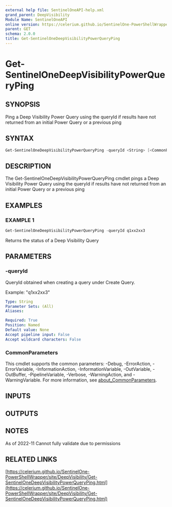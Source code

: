 ```yaml
---
external help file: SentinelOneAPI-help.xml
grand_parent: DeepVisibility
Module Name: SentinelOneAPI
online version: https://celerium.github.io/SentinelOne-PowerShellWrapper/site/DeepVisibility/Get-SentinelOneDeepVisibilityPowerQueryPing.html
parent: GET
schema: 2.0.0
title: Get-SentinelOneDeepVisibilityPowerQueryPing
---
```


# Get-SentinelOneDeepVisibilityPowerQueryPing

## SYNOPSIS
Ping a Deep Visibility Power Query using the queryId if results have not returned
from an initial Power Query or a previous ping

## SYNTAX

```powershell
Get-SentinelOneDeepVisibilityPowerQueryPing -queryId <String> [<CommonParameters>]
```

## DESCRIPTION
The Get-SentinelOneDeepVisibilityPowerQueryPing cmdlet pings a Deep Visibility Power Query
using the queryId if results have not returned from an initial Power Query
or a previous ping

## EXAMPLES

### EXAMPLE 1
```powershell
Get-SentinelOneDeepVisibilityPowerQueryPing -queryId q1xx2xx3
```

Returns the status of a Deep Visibility Query

## PARAMETERS

### -queryId
QueryId obtained when creating a query under Create Query.

Example: "q1xx2xx3"

```yaml
Type: String
Parameter Sets: (All)
Aliases:

Required: True
Position: Named
Default value: None
Accept pipeline input: False
Accept wildcard characters: False
```

### CommonParameters
This cmdlet supports the common parameters: -Debug, -ErrorAction, -ErrorVariable, -InformationAction, -InformationVariable, -OutVariable, -OutBuffer, -PipelineVariable, -Verbose, -WarningAction, and -WarningVariable. For more information, see [about_CommonParameters](http://go.microsoft.com/fwlink/?LinkID=113216).

## INPUTS

## OUTPUTS

## NOTES
As of 2022-11
    Cannot fully validate due to permissions

## RELATED LINKS

[https://celerium.github.io/SentinelOne-PowerShellWrapper/site/DeepVisibility/Get-SentinelOneDeepVisibilityPowerQueryPing.html](https://celerium.github.io/SentinelOne-PowerShellWrapper/site/DeepVisibility/Get-SentinelOneDeepVisibilityPowerQueryPing.html)

